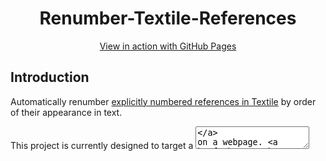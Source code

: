 <h1 align="center">Renumber-Textile-References</h1>

<div align="center">
  <a href="https://bzvnr.github.io/Renumber-Textile-References/">View in action with GitHub Pages</a>
</div>

## Introduction

Automatically renumber [explicitly numbered references in Textile](https://textile-lang.com/doc/footnotes) by order of their appearance in text.

This project is currently designed to target a [<textarea>](https://developer.mozilla.org/en-US/docs/Web/HTML/Element/textarea) on a webpage. [Click here to use the project on a provided webpage](https://bzvnr.github.io/Renumber-Textile-References/).

## Rationale

This project solves a problem with explicitly numbered references in the [Textile](https://en.wikipedia.org/wiki/Textile_(markup_language)) markup language. When a user alters the reference order or inserts a new reference in a body of text, the references' order by appearance may be compromised. To preserve the references' order by appearance, a user may have to renumber the references manually. This project solves that problem by doing that automatically.

Note that Textile already provides [auto-numbered notes](https://textile-lang.com/doc/auto-numbered-notes) as an alternative solution.

This project is suited for: 

- Anyone using Textile who has text already containing explicitly numbered references
- Websites where auto-numbered notes are not supported

## Features

- Automatically renumber explicitly numbered Textile references by their order of appearance in text
- User formatting errors are detected and highlighted to prevent incorrect usage
- References can be placed almost anywhere in text and be placed in the [ReferenceSection]("./configuration") (for limits, see [Limitations](./#bugs))

## Example 

| Before | After |
| ------ | ----- |
| h2. Section<br><br>Lorem.[2][3] ipsum.[1]<br><br>h2. External References<br><br>fn2. First Ref<br><br>fn1. Third Ref<br><br>fn3. Second Ref | h2. Section<br><br>Lorem.[1][2] ipsum.[3]<br><br>h2. External References<br><br>fn1. First Ref<br><br>fn2. Second Ref<br><br>fn3. Third Ref |

## Terminology

This project uses different [terminology](https://textile-lang.com/doc/footnotes) than the Textile markup language, as seen below. This terminology may be subject to future change.

### Project vs. Textile

| Appearance in text | Project | Textile |
|:------------------:| ------- | ------- |
| [1] | In-text citation | Reference |
| fn1. Author - "Sample Text":https://www.example.com | Reference | Footnote |

### Project-Specific

- *referenceSection* - specified in [config.js](./lib/config.js), a part of the text assumed to be the last [heading](https://textile-lang.com/doc/headings) or a unique last section in the text. The [program](./lib/renumberReferences.js) places all references under the *referenceSection* after it is finished renumbering them. 
  - As seen in [the example](./#example), *referenceSection's* default value is `h2. External References`. This an be changed by following the [Configuration Instructions](./#configuration)
  - All references are placed under the *referenceSection*, regardless of where they are located in the <textarea> (for limits see[limitations](#bugs)). Note that with the current implementation, any text after the *referenceSection* will be lost.
- [config.js](./lib/config.js) - a configuration file used to customize the program to the user's needs


## Use Instructions

A live version of program can be used with [GitHub Pages](https://bzvnr.github.io/Renumber-Textile-References/). The project can also be used offline by downloading it or cloning it from GitHub.

### Requirements

To use this project locally, Node.js and npm must be installed on your system. See [installation instructions for Node.js details](https://docs.npmjs.com/downloading-and-installing-node-js-and-npm). A short video on how to install can also be viewed [here](https://youtu.be/OBhw2BOez0w?t=82).

### Installation

- Clicking the green `Code` button [on the project's GitHub repository}(https://github.com/bzvnr/Renumber-Textile-References) and download the project as a ZIP file
- Unzip the file (AKA Extract all)

### Configuration

This part assumes you [downloaded](./#installation) or cloned the project. To update [config.js](./lib/config.js), follow these instructions:

- Locate the [config.js](./lib/config.js)
- Open [config.js](./lib/config.js) and update the values of variables to the desired values (ex: referenceSection: "changeTheValueInQuotes") Save the file to preserve any changes made
- [Open your system's terminal](https://web.archive.org/web/20220528160004/https://towardsdatascience.com/a-quick-guide-to-using-command-line-terminal-96815b97b955?gi=f465d80a5ddf)
- In the terminal, navigate to the project's directory (folder)
- <details>
  <summary>Click here if unfamiliar with terminal navigation</summary>
  In the terminal, enter `cd [filePathToProjectDirectory]` without the brackets. (ex: `cd C:\Users\user\Downloads\Renumber-Textile-References-master\Renumber-Textile-References-master`). The directory navigated to should contain the project's `lib` folder.
</details>
- If npm packages have not been installed yet, enter `npm install` in the terminal
- In terminal, enter the command `npm run build`. This updates the [bundle.js](./dist/bundle.js) file, allowing [webpage](./index.html) to use the updated values
- Open `index.html` in any browser. The webpage should use the provided values in [./lib/config.js] with the [system](./lib/renumberReferences.js) [files](./lib/renumberTextarea.js) to update any provided text

## Limitations

(Using Textile terminology): The project currently does not support [references that don't link to the footnote or footnotes with a backlink](https://textile-lang.com/doc/footnotes).

### Bugs 

To view inputs that currently cause errors, open [testCases](./lib/testCases.yaml) in the project and search for "Failing".

## Development

This project was built using [Node.js and npm](https://nodejs.org/en/download/), tested using [Jest](https://jestjs.io/), bundled with [webpack](https://github.com/webpack/webpack), and created with [Visual Studio Code](https://code.visualstudio.com/).


### npm Commands

- `npm install` - install the required packages for the project
- `npm run build` - create [bundle.js](./dist/bundle.js) for [index.html](./index.html) to use
- `npm test` - run the tests for the project with Jest

